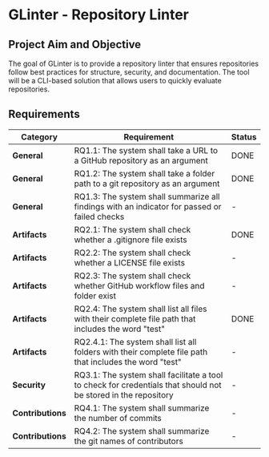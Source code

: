 # GLinter - Repository Linter 

## Project Aim and Objective
The goal of GLinter is to provide a repository linter that ensures repositories follow best practices for structure, security, and documentation. The tool will be a CLI-based solution that allows users to quickly evaluate repositories.

## Requirements

| Category   | Requirement                                                                                         | Status  |
|------------|-----------------------------------------------------------------------------------------------------|---------|
| **General**   | RQ1.1: The system shall take a URL to a GitHub repository as an argument                     | DONE      |
| **General**   | RQ1.2: The system shall take a folder path to a git repository as an argument                | DONE    |
| **General**   | RQ1.3: The system shall summarize all findings with an indicator for passed or failed checks | -       |
| **Artifacts** | RQ2.1: The system shall check whether a .gitignore file exists                               | DONE    |
| **Artifacts** | RQ2.2: The system shall check whether a LICENSE file exists                                  | -       |
| **Artifacts** | RQ2.3: The system shall check whether GitHub workflow files and folder exist                 | -       |
| **Artifacts** | RQ2.4: The system shall list all files with their complete file path that includes the word "test" | DONE    |
| **Artifacts** | RQ2.4.1: The system shall list all folders with their complete file path that includes the word "test" | -       |
| **Security**  | RQ3.1: The system shall facilitate a tool to check for credentials that should not be stored in the repository | -  |
| **Contributions** | RQ4.1: The system shall summarize the number of commits                                      | -       |
| **Contributions** | RQ4.2: The system shall summarize the git names of contributors                              | -       |



